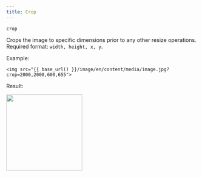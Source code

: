 ```yaml
---
title: Crop
---
```


`crop`

Crops the image to specific dimensions prior to any other resize operations. Required format: `width, height, x, y`.

Example:

```twig
<img src="{{ base_url() }}/image/en/content/media/image.jpg?crop=2000,2000,600,655">
```

Result:

<img width="200" src="[base_url]/image/en/content/media/image.jpg?q=70&w=200&dpr=2&crop=2000,2000,600,655">

